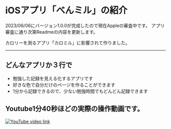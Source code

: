 # iOSアプリ「べんミル」の紹介

2023/06/06にバージョン1.0.0が完成したので現在Appleの審査中です。
アプリ審査に通り次第Readmeの内容を更新します。

カロリーを測るアプリ「カロミル」に影響されて作りました。

-----
## どんなアプリか３行で
- 勉強した記録を見える化するアプリです
- 好きな色で自分だけのページを作ることができます
- 1分から記録できるので、少ない勉強時間でもどんどん記録できます

## Youtube1分40秒ほどの実際の操作動画です。
[![YouTube video link](https://img.youtube.com/vi/4sJPLM3w4zc/maxresdefault.jpg)](https://www.youtube.com/watch?v=4sJPLM3w4zc)

